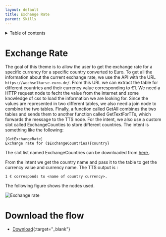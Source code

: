 ```yaml
---
layout: default
title: Exchange Rate
parent: Skills
---
```


<details close markdown="block">
  <summary>
    Table of contents
  </summary>
  {: .text-delta }
1. TOC
{:toc}
</details>

# Exchange Rate
The goal of this theme is to allow the user to get the exchange rate for a specific currency for a specific country converted to Euro.
To get all the information about the current exchange rate, we use the API with the URL `https://wechselkurse-euro.de/`. From this URL we can extract the table for different countries and their currency value corresponding to €1.
We need a HTTP request node to fecht the value from the internet and some knowledge of css to load the information we are looking for. Since the values are represented in two different tables, we also need a join node to combine the two tables. Finally, a function called GetAll combines the two tables and sends them to another function called GetTextForTTs, which forwards the message to the TTS node.
For the intent, we also use a custom slot called ExchangeCounties to store different countries.
The intent is something like the following:

```
[GetExchangeRate]
Exchange rate for ($ExchangeCountries){country}
```
The slot list named ExchangeCountries can be downloaded from [here ](https://github.com/th-koeln-intia/ip-sprachassistent-team4/blob/master/data/ExchangeCountries).

From the intent we get the country name and pass it to the table to get the currency value and currency name. 
The TTS output is : 
```
1 € corresponds to <name of country currency>.
```
The following figure shows the nodes used.

![Exchange rate](/assets/ExchangeRate.png)

# Download the flow
- [Download](https://github.com/th-koeln-intia/ip-sprachassistent-team4/blob/master/flows/exchange_rate.json){:target="_blank"}
